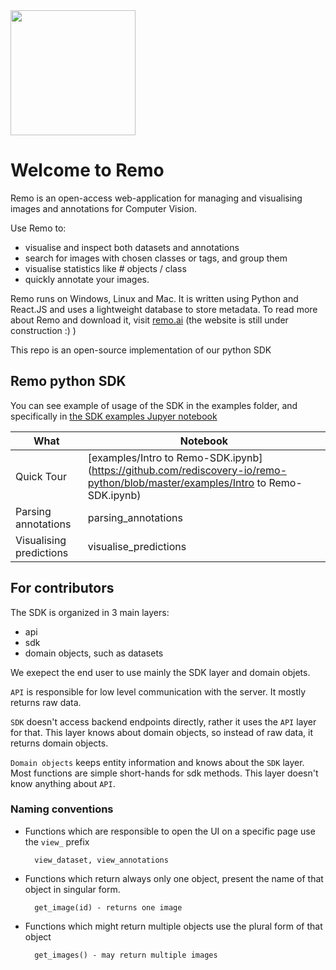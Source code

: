
<img src="https://github.com/rediscovery-io/remo-python/blob/master/img/remo_normal.png" width="200">

# Welcome to Remo
Remo is an open-access web-application for managing and visualising images and annotations for Computer Vision. 

Use Remo to:

- visualise and inspect both datasets and annotations
- search for images with chosen classes or tags, and group them
- visualise statistics like # objects / class
- quickly annotate your images.

Remo runs on Windows, Linux and Mac. It is written using Python and React.JS and uses a lightweight database to store metadata.
To read more about Remo and download it, visit [remo.ai](http://remo.ai) (the website is still under construction :) )


This repo is an open-source implementation of our python SDK

## Remo python SDK

You can see example of usage of the SDK in the examples folder, and specifically in [the SDK examples Jupyer notebook](https://github.com/rediscovery-io/remo-python/blob/master/examples/Python-SDK-examples.ipynb)

What | Notebook
---|---
Quick Tour | [examples/Intro to Remo-SDK.ipynb](https://github.com/rediscovery-io/remo-python/blob/master/examples/Intro to Remo-SDK.ipynb)
Parsing annotations | parsing_annotations
Visualising predictions | visualise_predictions

## For contributors

The SDK is organized in 3 main layers:
- api
- sdk
- domain objects, such as datasets

We exepect the end user to use mainly the SDK layer and domain objets.

`API` is responsible for low level communication with the server. It mostly returns raw data.

`SDK` doesn't access backend endpoints directly, rather it uses the `API` layer for that. This layer knows about domain objects, 
so instead of raw data, it returns domain objects.

`Domain objects` keeps entity information and knows about the `SDK` layer. Most functions are simple short-hands for sdk methods.
This layer doesn't know anything about `API`. 



### Naming conventions

* Functions which are responsible to open the UI on a specific page use the `view_` prefix
    
        view_dataset, view_annotations

* Functions which return always only one object, present the name of that object in singular form.
    
        get_image(id) - returns one image

* Functions which might return multiple objects use the plural form of that object
    
        get_images() - may return multiple images 
